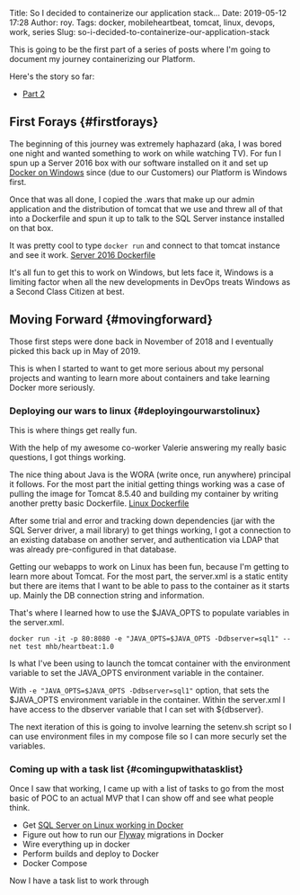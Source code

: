 Title: So I decided to containerize our application stack...
Date: 2019-05-12 17:28
Author: roy.
Tags: docker, mobileheartbeat, tomcat, linux, devops, work, series
Slug: so-i-decided-to-containerize-our-application-stack

<!--kg-card-begin: markdown-->

This is going to be the first part of a series of posts where I'm going to document my journey containerizing our Platform.

</p>

Here's the story so far:

</p>

-   [Part 2](https://www.roylarsen.xyz/so-i-decided-to-containerize-our-application-stack-pt-2/)

</p>

First Forays {#firstforays}
------------

</p>

The beginning of this journey was extremely haphazard (aka, I was bored one night and wanted something to work on while watching TV). For fun I spun up a Server 2016 box with our software installed on it and set up [Docker on Windows](https://www.roylarsen.xyz/docker-on-windows/) since (due to our Customers) our Platform is Windows first.

</p>

Once that was all done, I copied the .wars that make up our admin application and the distribution of tomcat that we use and threw all of that into a Dockerfile and spun it up to talk to the SQL Server instance installed on that box.

</p>

It was pretty cool to type `docker run` and connect to that tomcat instance and see it work. [Server 2016 Dockerfile](https://gist.github.com/roylarsen/14f0f87775e4d039e47d2c42002d0d87)

</p>

It's all fun to get this to work on Windows, but lets face it, Windows is a limiting factor when all the new developments in DevOps treats Windows as a Second Class Citizen at best.

</p>

Moving Forward {#movingforward}
--------------

</p>

Those first steps were done back in November of 2018 and I eventually picked this back up in May of 2019.

</p>

This is when I started to want to get more serious about my personal projects and wanting to learn more about containers and take learning Docker more seriously.

</p>

### Deploying our wars to linux {#deployingourwarstolinux}

</p>

This is where things get really fun.

</p>

With the help of my awesome co-worker Valerie answering my really basic questions, I got things working.

</p>

The nice thing about Java is the WORA (write once, run anywhere) principal it follows. For the most part the initial getting things working was a case of pulling the image for Tomcat 8.5.40 and building my container by writing another pretty basic Dockerfile. [Linux Dockerfile](https://gist.github.com/roylarsen/6c9bb232120e04ef913d20cae01e52a4)

</p>

After some trial and error and tracking down dependencies (jar with the SQL Server driver, a mail library) to get things working, I got a connection to an existing database on another server, and authentication via LDAP that was already pre-configured in that database.

</p>

Getting our webapps to work on Linux has been fun, because I'm getting to learn more about Tomcat. For the most part, the server.xml is a static entity but there are items that I want to be able to pass to the container as it starts up. Mainly the DB connection string and information.

</p>

That's where I learned how to use the \$JAVA\_OPTS to populate variables in the server.xml.

</p>

`docker run -it -p 80:8080 -e "JAVA_OPTS=$JAVA_OPTS -Ddbserver=sql1" --net test mhb/heartbeat:1.0`

</p>

Is what I've been using to launch the tomcat container with the environment variable to set the JAVA\_OPTS environment variable in the container.

</p>

With `-e "JAVA_OPTS=$JAVA_OPTS -Ddbserver=sql1"` option, that sets the \$JAVA\_OPTS environment variable in the container. Within the server.xml I have access to the dbserver variable that I can set with \${dbserver}.

</p>

The next iteration of this is going to involve learning the setenv.sh script so I can use environment files in my compose file so I can more securly set the variables.

</p>

### Coming up with a task list {#comingupwithatasklist}

</p>

Once I saw that working, I came up with a list of tasks to go from the most basic of POC to an actual MVP that I can show off and see what people think.

</p>

-   Get [SQL Server on Linux working in Docker](https://docs.microsoft.com/en-us/sql/linux/quickstart-install-connect-docker?view=sql-server-2017&pivots=cs1-bash)
-   Figure out how to run our [Flyway](https://flywaydb.org/) migrations in Docker
-   Wire everything up in docker
-   Perform builds and deploy to Docker
-   Docker Compose

</p>

Now I have a task list to work through

</p>

<!--kg-card-end: markdown-->
